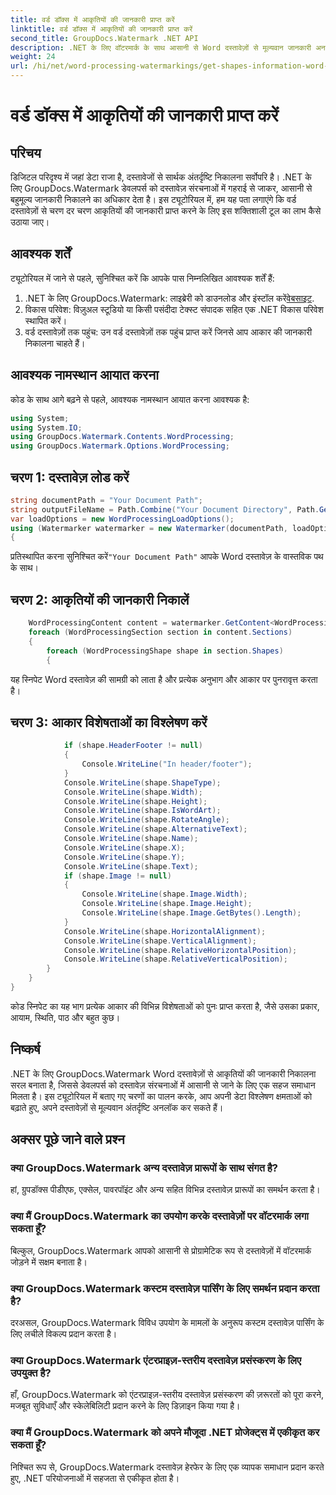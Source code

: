 ```yaml
---
title: वर्ड डॉक्स में आकृतियों की जानकारी प्राप्त करें
linktitle: वर्ड डॉक्स में आकृतियों की जानकारी प्राप्त करें
second_title: GroupDocs.Watermark .NET API
description: .NET के लिए वॉटरमार्क के साथ आसानी से Word दस्तावेज़ों से मूल्यवान जानकारी अनलॉक करें। उन्नत डेटा विश्लेषण के लिए आकार की जानकारी निर्बाध रूप से निकालें।
weight: 24
url: /hi/net/word-processing-watermarkings/get-shapes-information-word-docs/
---
```


# वर्ड डॉक्स में आकृतियों की जानकारी प्राप्त करें

## परिचय
डिजिटल परिदृश्य में जहां डेटा राजा है, दस्तावेजों से सार्थक अंतर्दृष्टि निकालना सर्वोपरि है। .NET के लिए GroupDocs.Watermark डेवलपर्स को दस्तावेज़ संरचनाओं में गहराई से जाकर, आसानी से बहुमूल्य जानकारी निकालने का अधिकार देता है। इस ट्यूटोरियल में, हम यह पता लगाएंगे कि वर्ड दस्तावेज़ों से चरण दर चरण आकृतियों की जानकारी प्राप्त करने के लिए इस शक्तिशाली टूल का लाभ कैसे उठाया जाए।
## आवश्यक शर्तें
ट्यूटोरियल में जाने से पहले, सुनिश्चित करें कि आपके पास निम्नलिखित आवश्यक शर्तें हैं:
1.  .NET के लिए GroupDocs.Watermark: लाइब्रेरी को डाउनलोड और इंस्टॉल करें[वेबसाइट](https://releases.groupdocs.com/Watermark/net/).
2. विकास परिवेश: विज़ुअल स्टूडियो या किसी पसंदीदा टेक्स्ट संपादक सहित एक .NET विकास परिवेश स्थापित करें।
3. वर्ड दस्तावेज़ों तक पहुंच: उन वर्ड दस्तावेज़ों तक पहुंच प्राप्त करें जिनसे आप आकार की जानकारी निकालना चाहते हैं।

## आवश्यक नामस्थान आयात करना
कोड के साथ आगे बढ़ने से पहले, आवश्यक नामस्थान आयात करना आवश्यक है:
```csharp
using System;
using System.IO;
using GroupDocs.Watermark.Contents.WordProcessing;
using GroupDocs.Watermark.Options.WordProcessing;
```
## चरण 1: दस्तावेज़ लोड करें
```csharp
string documentPath = "Your Document Path";
string outputFileName = Path.Combine("Your Document Directory", Path.GetFileName(documentPath));
var loadOptions = new WordProcessingLoadOptions();
using (Watermarker watermarker = new Watermarker(documentPath, loadOptions))
{
```
 प्रतिस्थापित करना सुनिश्चित करें`"Your Document Path"` आपके Word दस्तावेज़ के वास्तविक पथ के साथ।
## चरण 2: आकृतियों की जानकारी निकालें
```csharp
	WordProcessingContent content = watermarker.GetContent<WordProcessingContent>();
	foreach (WordProcessingSection section in content.Sections)
	{
		foreach (WordProcessingShape shape in section.Shapes)
		{
```
यह स्निपेट Word दस्तावेज़ की सामग्री को लाता है और प्रत्येक अनुभाग और आकार पर पुनरावृत्त करता है।
## चरण 3: आकार विशेषताओं का विश्लेषण करें
```csharp
			if (shape.HeaderFooter != null)
			{
				Console.WriteLine("In header/footer");
			}
			Console.WriteLine(shape.ShapeType);
			Console.WriteLine(shape.Width);
			Console.WriteLine(shape.Height);
			Console.WriteLine(shape.IsWordArt);
			Console.WriteLine(shape.RotateAngle);
			Console.WriteLine(shape.AlternativeText);
			Console.WriteLine(shape.Name);
			Console.WriteLine(shape.X);
			Console.WriteLine(shape.Y);
			Console.WriteLine(shape.Text);
			if (shape.Image != null)
			{
				Console.WriteLine(shape.Image.Width);
				Console.WriteLine(shape.Image.Height);
				Console.WriteLine(shape.Image.GetBytes().Length);
			}
			Console.WriteLine(shape.HorizontalAlignment);
			Console.WriteLine(shape.VerticalAlignment);
			Console.WriteLine(shape.RelativeHorizontalPosition);
			Console.WriteLine(shape.RelativeVerticalPosition);
		}
	}
}
```
कोड स्निपेट का यह भाग प्रत्येक आकार की विभिन्न विशेषताओं को पुनः प्राप्त करता है, जैसे उसका प्रकार, आयाम, स्थिति, पाठ और बहुत कुछ।

## निष्कर्ष
.NET के लिए GroupDocs.Watermark Word दस्तावेज़ों से आकृतियों की जानकारी निकालना सरल बनाता है, जिससे डेवलपर्स को दस्तावेज़ संरचनाओं में आसानी से जाने के लिए एक सहज समाधान मिलता है। इस ट्यूटोरियल में बताए गए चरणों का पालन करके, आप अपनी डेटा विश्लेषण क्षमताओं को बढ़ाते हुए, अपने दस्तावेज़ों से मूल्यवान अंतर्दृष्टि अनलॉक कर सकते हैं।
## अक्सर पूछे जाने वाले प्रश्न
### क्या GroupDocs.Watermark अन्य दस्तावेज़ प्रारूपों के साथ संगत है?
हां, ग्रुपडॉक्स पीडीएफ, एक्सेल, पावरपॉइंट और अन्य सहित विभिन्न दस्तावेज़ प्रारूपों का समर्थन करता है।
### क्या मैं GroupDocs.Watermark का उपयोग करके दस्तावेज़ों पर वॉटरमार्क लगा सकता हूँ?
बिल्कुल, GroupDocs.Watermark आपको आसानी से प्रोग्रामेटिक रूप से दस्तावेज़ों में वॉटरमार्क जोड़ने में सक्षम बनाता है।
### क्या GroupDocs.Watermark कस्टम दस्तावेज़ पार्सिंग के लिए समर्थन प्रदान करता है?
दरअसल, GroupDocs.Watermark विविध उपयोग के मामलों के अनुरूप कस्टम दस्तावेज़ पार्सिंग के लिए लचीले विकल्प प्रदान करता है।
### क्या GroupDocs.Watermark एंटरप्राइज़-स्तरीय दस्तावेज़ प्रसंस्करण के लिए उपयुक्त है?
हाँ, GroupDocs.Watermark को एंटरप्राइज़-स्तरीय दस्तावेज़ प्रसंस्करण की ज़रूरतों को पूरा करने, मजबूत सुविधाएँ और स्केलेबिलिटी प्रदान करने के लिए डिज़ाइन किया गया है।
### क्या मैं GroupDocs.Watermark को अपने मौजूदा .NET प्रोजेक्ट्स में एकीकृत कर सकता हूँ?
निश्चित रूप से, GroupDocs.Watermark दस्तावेज़ हेरफेर के लिए एक व्यापक समाधान प्रदान करते हुए, .NET परियोजनाओं में सहजता से एकीकृत होता है।